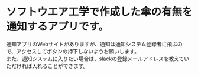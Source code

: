 <h1>ソフトウエア工学で作成した傘の有無を通知するアプリです。</h1>
<p>
通知アプリのWebサイトがありますが、通知は通知システム登録者に飛ぶので、アクセスしてボタンの押下しないようお願いします。
<br/>
また、通知システムに入りたい場合は、slackの登録メールアドレスを教えていただければ入れることができます。
</p>